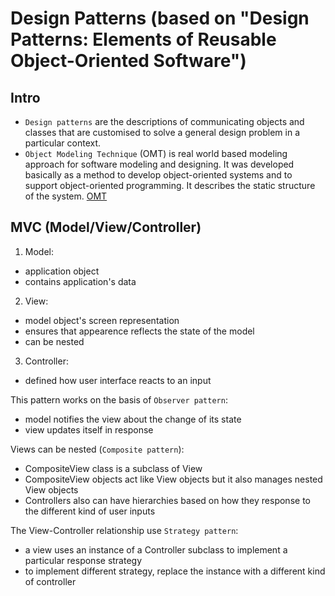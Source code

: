 # Design Patterns (based on "Design Patterns: Elements of Reusable Object-Oriented Software")

## Intro

- `Design patterns` are the descriptions of communicating objects and classes that are customised to solve a general design problem in a particular context.
- `Object Modeling Technique` (OMT) is real world based modeling approach for software modeling and designing. It was developed basically as a method to develop object-oriented systems and to support object-oriented programming. It describes the static structure of the system.
[OMT](https://www.geeksforgeeks.org/software-engineering-object-modeling-technique-omt)

## MVC (Model/View/Controller)

1. Model: 
- application object
- contains application's data

2. View: 
- model object's screen representation
- ensures that appearence reflects the state of the model
- can be nested

3. Controller:
- defined how user interface reacts to an input

This pattern works on the basis of `Observer pattern`:
- model notifies the view about the change of its state
- view updates itself in response

Views can be nested (`Composite pattern`):
- CompositeView class is a subclass of View
- CompositeView objects act like View objects but it also manages nested View objects
- Controllers also can have hierarchies based on how they response to the different kind of user inputs

The View-Controller relationship use `Strategy pattern`:
- a view uses an instance of a Controller subclass to implement a particular response strategy
- to implement different strategy, replace the instance with a different kind of controller



